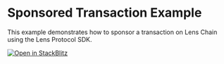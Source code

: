 # Sponsored Transaction Example

This example demonstrates how to sponsor a transaction on Lens Chain using the Lens Protocol SDK.

[![Open in StackBlitz](https://developer.stackblitz.com/img/open_in_stackblitz.svg)](https://stackblitz.com/github/lens-protocol/lens-sdk/tree/next/examples/sponsored-tx)

